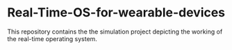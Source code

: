 # Real-Time-OS-for-wearable-devices
This repository contains the the simulation project depicting the working of the real-time operating system.
